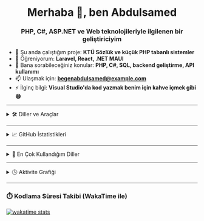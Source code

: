 <h1 align="center">Merhaba 👋, ben Abdulsamed</h1>
<h3 align="center">PHP, C#, ASP.NET ve Web teknolojileriyle ilgilenen bir geliştiriciyim</h3>

- 🔭 Şu anda çalıştığım proje: **KTÜ Sözlük ve küçük PHP tabanlı sistemler**
- 🌱 Öğreniyorum: **Laravel, React, .NET MAUI**
- 💬 Bana sorabileceğiniz konular: **PHP, C#, SQL, backend geliştirme, API kullanımı**
- 📫 Ulaşmak için: **begenabdulsamed@example.com**
- ⚡ İlginç bilgi: **Visual Studio'da kod yazmak benim için kahve içmek gibi 😄**

---

<details>
  <summary>🛠️ Diller ve Araçlar</summary>

  <p align="left">
    <img src="https://img.shields.io/badge/PHP-777BB4?style=for-the-badge&logo=php&logoColor=white"/>
    <img src="https://img.shields.io/badge/JavaScript-F7DF1E?style=for-the-badge&logo=javascript&logoColor=black"/>
    <img src="https://img.shields.io/badge/ASP.NET-512BD4?style=for-the-badge&logo=.net&logoColor=white"/>
    <img src="https://img.shields.io/badge/SQL-4479A1?style=for-the-badge&logo=postgresql&logoColor=white"/>
    <img src="https://img.shields.io/badge/C%23-239120?style=for-the-badge&logo=c-sharp&logoColor=white"/>
    <img src="https://img.shields.io/badge/C-00599C?style=for-the-badge&logo=c&logoColor=white"/>
  </p>

</details>

---

<details>
  <summary>📈 GitHub İstatistikleri</summary>

  <p align="left">
    <img src="https://github-readme-stats.vercel.app/api?username=BegenAbdulsamed&show_icons=true&theme=github_dark" />
  </p>

</details>

---

<details>
  <summary>🧠 En Çok Kullandığım Diller</summary>

  <p align="left">
    <img src="https://github-readme-stats.vercel.app/api/top-langs/?username=BegenAbdulsamed&layout=compact&theme=github_dark" />
  </p>

</details>

---

<details>
  <summary>🕓 Aktivite Grafiği</summary>

  ![GitHub Contribution Grid](https://ghchart.rshah.org/BegenAbdulsamed)

</details>

---

### ⏱️ Kodlama Süresi Takibi (WakaTime ile)

[![wakatime stats](https://github-readme-stats.vercel.app/api/wakatime?username=BegenAbdulsamed&theme=github_dark)](https://wakatime.com/@BegenAbdulsamed)
